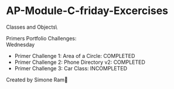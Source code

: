 # AP-Module-C-friday-Excercises
Classes and Objects\


Primers Portfolio Challenges:\
Wednesday
* Primer Challenge 1: Area of a Circle: COMPLETED
* Primer Challenge 2: Phone Directory v2: COMPLETED
* Primer Challenge 3: Car Class: INCOMPLETED 


Created by Simone Ram🐏
